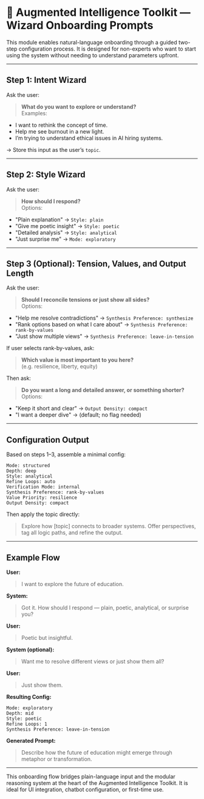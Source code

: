 <!---
title: Wizard-Style Onboarding
description: A natural language 2-step configuration wizard for first-time users of the Augmented Intelligence Toolkit
tags: [augmented-intelligence, onboarding, wizard, assistant-configuration, user-flow]
version: 1.0
author: Luis Alberto Martinez Riancho
-->

# 🧭 Augmented Intelligence Toolkit — Wizard Onboarding Prompts

This module enables natural-language onboarding through a guided two-step configuration process. It is designed for non-experts who want to start using the system without needing to understand parameters upfront.

---

## Step 1: Intent Wizard

Ask the user:  
> **What do you want to explore or understand?**  
Examples:
- I want to rethink the concept of time.
- Help me see burnout in a new light.
- I’m trying to understand ethical issues in AI hiring systems.

→ Store this input as the user’s `topic`.

---

## Step 2: Style Wizard

Ask the user:  
> **How should I respond?**  
Options:
- "Plain explanation" → `Style: plain`
- "Give me poetic insight" → `Style: poetic`
- "Detailed analysis" → `Style: analytical`
- "Just surprise me" → `Mode: exploratory`

---

## Step 3 (Optional): Tension, Values, and Output Length

Ask the user:  
> **Should I reconcile tensions or just show all sides?**  
Options:
- "Help me resolve contradictions" → `Synthesis Preference: synthesize`
- "Rank options based on what I care about" → `Synthesis Preference: rank-by-values`
- "Just show multiple views" → `Synthesis Preference: leave-in-tension`

If user selects rank-by-values, ask:  
> **Which value is most important to you here?**  
(e.g. resilience, liberty, equity)

Then ask:  
> **Do you want a long and detailed answer, or something shorter?**  
Options:
- "Keep it short and clear" → `Output Density: compact`
- "I want a deeper dive" → (default; no flag needed)

---

## Configuration Output

Based on steps 1–3, assemble a minimal config:

```
Mode: structured
Depth: deep
Style: analytical
Refine Loops: auto
Verification Mode: internal
Synthesis Preference: rank-by-values
Value Priority: resilience
Output Density: compact
```

Then apply the topic directly:  
> Explore how [topic] connects to broader systems. Offer perspectives, tag all logic paths, and refine the output.

---

## Example Flow

**User:**  
> I want to explore the future of education.

**System:**  
> Got it. How should I respond — plain, poetic, analytical, or surprise you?

**User:**  
> Poetic but insightful.

**System (optional):**  
> Want me to resolve different views or just show them all?

**User:**  
> Just show them.

**Resulting Config:**  
```
Mode: exploratory
Depth: mid
Style: poetic
Refine Loops: 1
Synthesis Preference: leave-in-tension
```

**Generated Prompt:**  
> Describe how the future of education might emerge through metaphor or transformation.

---

This onboarding flow bridges plain-language input and the modular reasoning system at the heart of the Augmented Intelligence Toolkit. It is ideal for UI integration, chatbot configuration, or first-time use.
